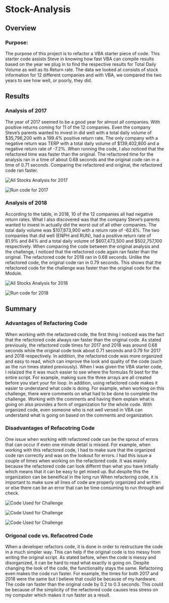 # Stock-Analysis
## Overview

### Purpose: 
  The purpose of this project is to refactor a VBA starter piece of code. This starter code assists Steve in knowing how fast VBA can compile results based on the year we plug in to find the respective results for Total Daily Volume as well as its Return rate. The data we looked at consists of stock information for 12 different companies and with VBA, we compared the two years to see how well, or poorly, they did.


## Results

### Analysis of 2017
  The year of 2017 seemed to be a good year for almost all companies. With positive returns coming for 11 of the 12 companies. Even the company Steve’s parents wanted to invest in did well with a total daily volume of $35,796,200 with a 199.4% positive return rate. The only company with a negative return was TERP with a total daily volume of $139,402,800 and a negative return rate of  -7.2%. When running the code, I also noticed that the refactored time was faster than the original. The refactored time for the analysis ran in a time of about 0.68 seconds and the original code ran in a time of 0.71 seconds. Comparing the refactored and original, the refactored code ran faster. 

![All Stocks Analysis for 2017](./Resources/All_Stocks_Analysis_2017.png)

![Run code for 2017](./Resources/Code_Ran_2017.png)


### Analysis of 2018
  According to the table, in 2018, 10 of the 12 companies all had negative return rates. What I also discovered was that the company Steve’s parents wanted to invest in actually did the worst out of all other companies. The total daily volume was $107,873,900 with a return rate of -62.6%. The two companies that did well (ENPH and RUN), had a positive return rate of 81.9% and 84% and a total daily volume of $607,473,500 and $502,757,100 respectively.  When comparing the code between the original analysis and the challenge, I noticed that the refactored code again ran faster than the original. The refactored code for 2018 ran in 0.68 seconds. Unlike the refactored code, the original code ran in 0.79 seconds. This shows that the refactored code for the challenge was faster than the original code for the Module.

![All Stocks Analysis for 2018](./Resources/All_Stocks_Analysis_2018.png)

![Run code for 2018](./Resources/Code_Ran_2018.png)

## Summary 

### Advantages of Refactoring Code 
  When working with the refactored code, the first thing I noticed was the fact that the refactored code always ran faster than the original code. As stated previously, the refactored code times for 2017 and 2018 was around 0.68 seconds while the original code took about 0.71 seconds and 0.79 for 2017 and 2018 respectively. In addition, the refactored code was more organized and easy to read, which can improve the look and quality of the code (such as the run times stated previously). When I was given the VBA starter code, I relaized the it was much easier to see where the formulas fit best for the entire script. For example, making sure the three arrays are all created before you start your for loop. In addition, using refactored code makes it easier to understand what code is doing. For example, when working on this challenge, there were comments on what had to be done to complete the challenge. Working with the comments and having them explain what is going on also provides a form of organization for the whole code. With organized code, even someone who is not well versed in VBA can understand what is going on based on the comments and organization.

### Disadvantages of Refacotring Code 
  One issue when working with refactored code can be the sprout of errors that can occur if even one minute detail is missed. For example, when working with this refactored code, I had to make sure that the organized code ran correctly and was on the lookout for errors. I had this issue a couple of times when working on the refactored code. It was mainly because the refactored code can look differnt than what you have initially which means that it can be easy to get mixed up. But despite this the organization can be beneifical in the long run When refactoring code, it is important to make sure all lines of code are properly organized and written or else there can be an error that can be time consuming to run through and check.

![Code Used for Challenge](./Resources/Code_1.png)

![Code Used for Challenge](./Resources/Code_2.png)

![Code Used for Challenge](./Resources/Code_3.png)

### Origonal code vs. Refacotred Code
  When a developer refactors code, it is done in order to restructure the code in a much simpler way. This can help if the original code is too messy from writing the original script. As stated before, when the code is messy and disorganized, it can be hard to read what exactly is going on. Despite changing the look of the code, the functionality stays the same. Refactoring even makes the code run faster. For example, the times for both 2017 and 2018 were the same but I believe that could be because of my hardware. The code ran faster than the original code by 0.2 to 0.3 seconds. This could be because of the simplicity of the refactored code causes less stress on my computer which makes it run faster as a result.
